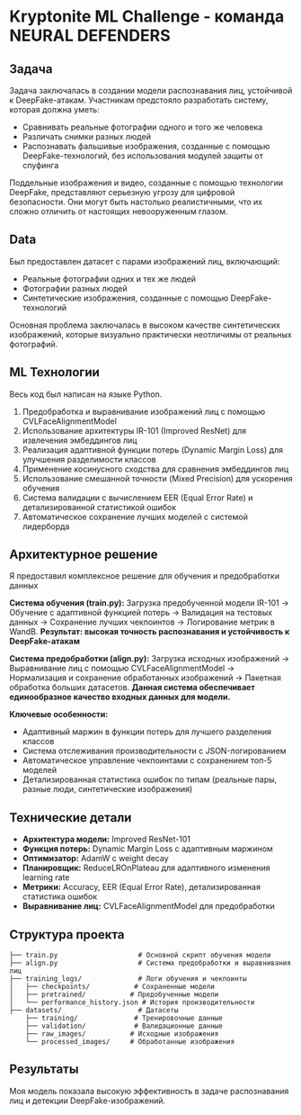 # Kryptonite ML Challenge - команда NEURAL DEFENDERS
## Задача
Задача заключалась в создании модели распознавания лиц, устойчивой к DeepFake-атакам. Участникам предстояло разработать систему, которая должна уметь:

- Сравнивать реальные фотографии одного и того же человека
- Различать снимки разных людей  
- Распознавать фальшивые изображения, созданные с помощью DeepFake-технологий, без использования модулей защиты от спуфинга

Поддельные изображения и видео, созданные с помощью технологии DeepFake, представляют серьезную угрозу для цифровой безопасности. Они могут быть настолько реалистичными, что их сложно отличить от настоящих невооруженным глазом.


## Data
Был предоставлен датасет с парами изображений лиц, включающий:
- Реальные фотографии одних и тех же людей
- Фотографии разных людей
- Синтетические изображения, созданные с помощью DeepFake-технологий

Основная проблема заключалась в высоком качестве синтетических изображений, которые визуально практически неотличимы от реальных фотографий.

## ML Технологии
Весь код был написан на языке Python.
1) Предобработка и выравнивание изображений лиц с помощью CVLFaceAlignmentModel
2) Использование архитектуры IR-101 (Improved ResNet) для извлечения эмбеддингов лиц
3) Реализация адаптивной функции потерь (Dynamic Margin Loss) для улучшения разделимости классов
4) Применение косинусного сходства для сравнения эмбеддингов лиц
5) Использование смешанной точности (Mixed Precision) для ускорения обучения
6) Система валидации с вычислением EER (Equal Error Rate) и детализированной статистикой ошибок
7) Автоматическое сохранение лучших моделей с системой лидерборда

## Архитектурное решение
Я предоставил комплексное решение для обучения и предобработки данных

**Система обучения (train.py):** Загрузка предобученной модели IR-101 -> Обучение с адаптивной функцией потерь -> Валидация на тестовых данных -> Сохранение лучших чекпоинтов -> Логирование метрик в WandB. **Результат: высокая точность распознавания и устойчивость к DeepFake-атакам**

**Система предобработки (align.py):** Загрузка исходных изображений -> Выравнивание лиц с помощью CVLFaceAlignmentModel -> Нормализация и сохранение обработанных изображений -> Пакетная обработка больших датасетов. **Данная система обеспечивает единообразное качество входных данных для модели.**

**Ключевые особенности:**
- Адаптивный маржин в функции потерь для лучшего разделения классов
- Система отслеживания производительности с JSON-логированием
- Автоматическое управление чекпоинтами с сохранением топ-5 моделей
- Детализированная статистика ошибок по типам (реальные пары, разные люди, синтетические изображения)

## Технические детали
- **Архитектура модели:** Improved ResNet-101
- **Функция потерь:** Dynamic Margin Loss с адаптивным маржином
- **Оптимизатор:** AdamW с weight decay
- **Планировщик:** ReduceLROnPlateau для адаптивного изменения learning rate
- **Метрики:** Accuracy, EER (Equal Error Rate), детализированная статистика ошибок
- **Выравнивание лиц:** CVLFaceAlignmentModel для предобработки

## Структура проекта
```
├── train.py                    # Основной скрипт обучения модели
├── align.py                    # Система предобработки и выравнивания лиц
├── training_logs/              # Логи обучения и чекпоинты
│   ├── checkpoints/           # Сохраненные модели
│   ├── pretrained/           # Предобученные модели
│   └── performance_history.json # История производительности
├── datasets/                   # Датасеты
    ├── training/              # Тренировочные данные
    ├── validation/            # Валидационные данные
    ├── raw_images/           # Исходные изображения
    └── processed_images/     # Обработанные изображения
```

## Результаты
Моя модель показала высокую эффективность в задаче распознавания лиц и детекции DeepFake-изображений.